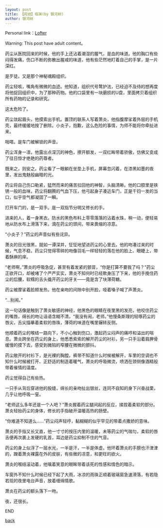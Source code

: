 ```yaml
---
layout: post
title: 【完结】临渊(by 银河树)
author: 银河树
---
```


Personal link：[Lofter](https://yinheshu.lofter.com/)

Warning: This post have adult content。



药尘从医院回来的时候，他的手上还沾着潮湿的腥气，是血的味道。他的胸口有些闷得发痛，伤口不断的弥散出腥咸的味道，他有些茫然地盯着自己的手掌，是一片深红。

是歹徒。又是那个神秘魂殿组织。

药尘轻咳，嘴角有微微的血迹。他知道，组织代号鹜护法，已经迫不及待的想再度将他捉回组织中，为了那种药物。他的口袋里有一块磨损的U盘，里面拷贝着组织所有药物的记录和研究。

这太危险了。

药尘敛起眉头，他摸索出手机。置顶的联系人写着萧炎，他指腹摩挲着外层的手机壳，最终缓缓地按了删除。小炎子，抱歉，这么危险的事情，为师不能将你牵扯进来。

啪嗒。是车门被解锁的声音。

药尘浑身一凛，他露出点深沉的神色，撩开额发，一双红眸带着骄傲，仿佛又变成了往日惊才绝艳的药尊者。

既来之，则安之。药尘看了一眼躺在坐垫上手机，屏幕忽闪着，在漆黑如墨的夜里，发出鬼魅般幽暗的光。

药尘将自己伤口勒紧，猛然而来的痛苦拉回他的神智，头脑清晰。他的口腔里是铁锈一般的血味，药尘将翻腾的气血下压，他弓起身子凑近车门，正是千钧一发的当口，似乎空气都凝固了一瞬。

打开车门的，是一双手。是一双指节分明又修长的手。

进来的人，着一身黑衣。防水的黑色布料上零零落落的沾着水珠，稍一动，便轻易地从防水布上滑落下来，滴在药尘的颈间，带来畏缩的凉意。

“小炎子？”药尘的声音似有些诧异。

萧炎的目光很黑，就如一谭深井，怔怔地望进药尘的心里去。他的吻凑过来的时候，气息不稳，药尘只觉得零碎的吻像羽毛一样轻轻的落在他的脸上、眼睫上，带着酥麻的痒。

“老师啊，”萧炎的呼吸急促，甚至有着发紧的颤音，“你是打算不要我了吗？”药尘正欲开口，却被堵了个严严实实，萧炎不知何时已经欺身压了下来，他的手挽住药尘的后腰，软糯的舌头撬开药尘的牙关——竟是含了块薄荷糖。

药尘被摩挲着脸颊发热，他在亲吻的间隙中别开脸，哑着嗓子喊了声萧炎。

“…别闹。”

这一句话像是触到了萧炎敏感的神经，他黑色的眼睛在夜里黑的发亮，他咬住药尘的嘴唇，绵长的吻让话语含糊不清，“我没有闹，老师。”他慢条斯理的轻啄药尘的唇尖，舌尖描摹着柔软的唇珠，薄荷的味道在嘴里辗转反侧。

他顺着药尘的喉结一路向下，不小心触到伤口，激起药尘闷声的痛哼和溢出的喘息。萧炎跨坐在药尘的身上，他悉悉索索的解开药尘的衬衫，另一只手沿着肩胛骨缓慢的摸下去，感受到微陷的窄腰在微微的颤抖。

药尘敞开的衬衫下，是光裸的胸膛。裤带不知道什么时候被解开，车里的空调也不知什么时候被打开、正舒适的制造着暖气，萧炎的呼吸微烫，喷洒在颈侧像酒精般带着催情的温度。

药尘觉得自己有些热。

一只手从背后穿进他的股缝，绵长的亲吻扯出银丝，连同不自知的身下兴奋战栗，几乎让他呼吸一窒。

“老师这么多年还是一个人吧？”萧炎握着药尘腿间起的反应，揉捏着柔软的部分。萧炎轻抬药尘的身体，修长的手指破开温暖高热的肠壁。

“你难道不知道么……”药尘闷声轻哼，黏糊糊的似乎罕见的带着点撒娇的意味。

萧炎的手指又长又直，他一寸寸的按压内里的温暖，未等药尘的气喘匀，柔软的唇舌便再次裹上发硬的乳首，耳边是药尘抑制不住的气音。

药尘的身上似浮了一层水光，一半是汗，一半是体虚。他环着萧炎的手膀也汗津津的，蹭着萧炎裸露在外的皮肤，有些微的凉意，和更旺的欲火。

萧炎的喉结滚动着，他噙着笑意的眼眸带着该死的性感和情色的暗示。

车窗外不知什么时候已经下起了大雨，冰凉的雨珠正顺着玻璃窗急速滑落，有若隐若现的夜里电台声音，放着缠绵情歌。

萧炎在药尘的额头落下一吻。

夜，还很长。


END

[back](https://allforyanchen.github.io/)
